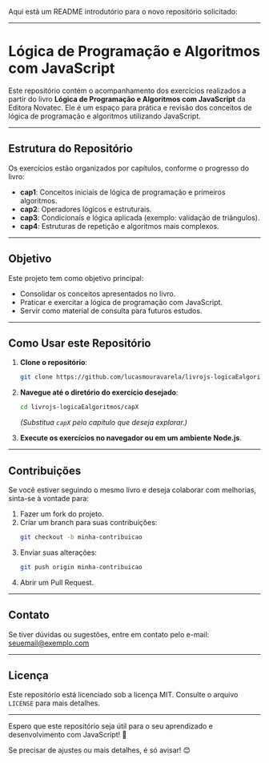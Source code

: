Aqui está um README introdutório para o novo repositório solicitado:

---

# Lógica de Programação e Algoritmos com JavaScript

Este repositório contém o acompanhamento dos exercícios realizados a partir do livro **Lógica de Programação e Algoritmos com JavaScript** da Editora Novatec. Ele é um espaço para prática e revisão dos conceitos de lógica de programação e algoritmos utilizando JavaScript.

---

## **Estrutura do Repositório**

Os exercícios estão organizados por capítulos, conforme o progresso do livro:

- **cap1**: Conceitos iniciais de lógica de programação e primeiros algoritmos.
- **cap2**: Operadores lógicos e estruturais.
- **cap3**: Condicionais e lógica aplicada (exemplo: validação de triângulos).
- **cap4**: Estruturas de repetição e algoritmos mais complexos.

---

## **Objetivo**

Este projeto tem como objetivo principal:
- Consolidar os conceitos apresentados no livro.
- Praticar e exercitar a lógica de programação com JavaScript.
- Servir como material de consulta para futuros estudos.

---

## **Como Usar este Repositório**

1. **Clone o repositório**:
   ```bash
   git clone https://github.com/lucasmouravarela/livrojs-logicaEalgoritmos.git
   ```

2. **Navegue até o diretório do exercício desejado**:
   ```bash
   cd livrojs-logicaEalgoritmos/capX
   ```
   *(Substitua `capX` pelo capítulo que deseja explorar.)*

3. **Execute os exercícios no navegador ou em um ambiente Node.js**.

---

## **Contribuições**
Se você estiver seguindo o mesmo livro e deseja colaborar com melhorias, sinta-se à vontade para:

1. Fazer um fork do projeto.
2. Criar um branch para suas contribuições:
   ```bash
   git checkout -b minha-contribuicao
   ```
3. Enviar suas alterações:
   ```bash
   git push origin minha-contribuicao
   ```
4. Abrir um Pull Request.

---

## **Contato**
Se tiver dúvidas ou sugestões, entre em contato pelo e-mail: [seuemail@exemplo.com](mailto:seuemail@exemplo.com)

---

## **Licença**
Este repositório está licenciado sob a licença MIT. Consulte o arquivo `LICENSE` para mais detalhes.

---

Espero que este repositório seja útil para o seu aprendizado e desenvolvimento com JavaScript! 🚀

Se precisar de ajustes ou mais detalhes, é só avisar! 😊
